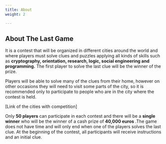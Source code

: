 ```yaml
---
title: About
weight: 2

---
```

## About The Last Game

It is a contest that will be organized in different cities around the world and where players must solve clues and puzzles applying all kinds of skills such as **cryptography, orientation, research, logic, social engineering and programming.** The first player to solve the last clue will be the winner of the prize.

Players will be able to solve many of the clues from their home, however on other occasions they will need to visit some parts of the city, so it is recommended only to participate to people who are in the city where the contest is held.

\[Link of the cities with competition\]

Only **50 players** can participate in each contest and there will be a **single winner** who will be the winner of a cash prize of **40,000 euros** .The game does not have time and will only end when one of the players solves the last clue. At the beginning of the contest, all participants will receive instructions and an initial clue.

<!---
![Example image](/img/demo.jpg)
\-->